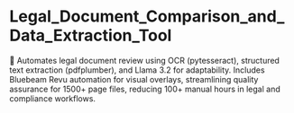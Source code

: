 # Legal_Document_Comparison_and_Data_Extraction_Tool
🚀 Automates legal document review using OCR (pytesseract), structured text extraction (pdfplumber), and Llama 3.2 for adaptability. Includes Bluebeam Revu automation for visual overlays, streamlining quality assurance for 1500+ page files, reducing 100+ manual hours in legal and compliance workflows.
